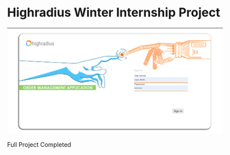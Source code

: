 # Highradius Winter Internship  Project

![alt text](https://raw.githubusercontent.com/pushkar02-op/Mytaskimages/master/HighradiusRepoImages/LoginPage.png)

Full Project Completed 
